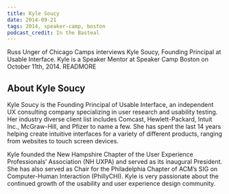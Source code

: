 ```yaml
---
title: Kyle Soucy
date: 2014-09-21
tags: 2014, speaker-camp, boston
podcast_credit: In the Basteal
---
```


Russ Unger of Chicago Camps interviews Kyle Soucy, Founding Principal at Usable Interface. Kyle is a Speaker Mentor at Speaker Camp Boston on October 11th, 2014. READMORE

## About Kyle Soucy

Kyle Soucy is the Founding Principal of Usable Interface, an independent UX consulting company specializing in user research and usability testing. Her industry diverse client list includes Comcast, Hewlett-Packard, Intuit Inc., McGraw-Hill, and Pfizer to name a few. She has spent the last 14 years helping create intuitive interfaces for a variety of different products, ranging from websites to touch screen devices.

Kyle founded the New Hampshire Chapter of the User Experience Professionals&#8217; Association (NH UXPA) and served as its inaugural President. She has also served as Chair for the Philadelphia Chapter of ACM&#8217;s SIG on Computer-Human Interaction (PhillyCHI). Kyle is very passionate about the continued growth of the usability and user experience design community.
